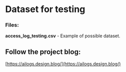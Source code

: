 # Dataset for testing


### Files:  
**access_log_testing.csv** - Example of possible dataset.

## Follow the project blog:
[https://ailogs.design.blog/](https://ailogs.design.blog/)  


